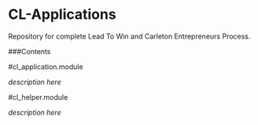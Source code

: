 CL-Applications
===============

Repository for complete Lead To Win and Carleton Entrepreneurs Process.

###Contents

#cl_application.module

*description here*

#cl_helper.module

*description here*

